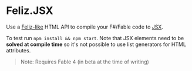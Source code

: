 # Feliz.JSX

Use a [Feliz-like](https://zaid-ajaj.github.io/Feliz/) HTML API to compile your F#/Fable code to [JSX](https://reactjs.org/docs/introducing-jsx.html).

To test run `npm install && npm start`. Note that JSX elements need to be **solved at compile time** so it's not possible to use list generators for HTML attributes.

> Note: Requires Fable 4 (in beta at the time of writing)
